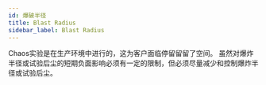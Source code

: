 ```yaml
---
id: 爆破半径
title: Blast Radius
sidebar_label: Blast Radius
---
```


Chaos实验是在生产环境中进行的，这为客户面临停留留留了空间。 虽然对爆炸半径或试验后尘的短期负面影响必须有一定的限制，但必须尽量减少和控制爆炸半径或试验后尘。
